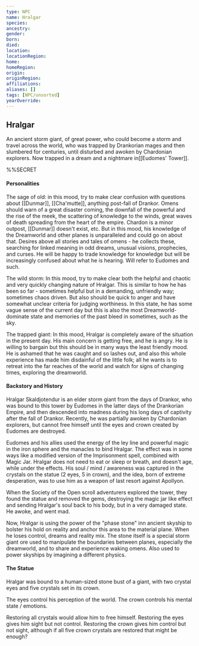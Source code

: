 ```yaml
---
type: NPC
name: Hralgar
species: 
ancestry: 
gender: 
born: 
died: 
location: 
locationRegion:
home: 
homeRegion:
origin:
originRegion:
affiliations: 
aliases: []
tags: [NPC/unsorted]
yearOverride: 
---
```

## Hralgar

An ancient storm giant, of great power, who could become a storm and travel across the world, who was trapped by Drankorian mages and then slumbered for centuries, until disturbed and awoken by Chardonian explorers. Now trapped in a dream and a nightmare in[[Eudomes' Tower]].

%%SECRET
#### Personalities

The sage of old: in this mood, try to make clear confusion with questions about [[Dunmar]], [[Cha'mutte]], anything post-fall of Drankor. Omens should warn of a great disaster coming, the downfall of the powerful and the rise of the meek, the scattering of knowledge to the winds, great waves of death spreading from the heart of the empire. Chardon is a minor outpost, [[Dunmar]] doesn't exist, etc. But in this mood, his knowledge of the Dreamworld and other planes is unparalleled and could go on about that. Desires above all stories and tales of omens - he collects these, searching for linked meaning in odd dreams, unusual visions, prophecies, and curses. He will be happy to trade knowledge for knowledge but will be increasingly confused about what he is hearing. Will refer to Eudomes and such.

The wild storm: In this mood, try to make clear both the helpful and chaotic and very quickly changing nature of Hralgar. This is similar to how he has been so far - sometimes helpful but in a demanding, unfriendly way; sometimes chaos driven. But also should be quick to anger and have somewhat unclear criteria for judging worthiness. In this state, he has some vague sense of the current day but this is also the most Dreamworld-dominate state and memories of the past bleed in sometimes, such as the sky.

The trapped giant: In this mood, Hralgar is completely aware of the situation in the present day. His main concern is getting free, and he is angry. He is willing to bargain but this should be in many ways the least friendly mood. He is ashamed that he was caught and so lashes out, and also this whole experience has made him disdainful of the little folk; all he wants is to retreat into the far reaches of the world and watch for signs of changing times, exploring the dreamworld.

#### Backstory and History

Hralgar Skaldjotendur is an elder storm giant from the days of Drankor, who was bound to this tower by Eudomes in the latter days of the Drankorian Empire, and then descended into madness during his long days of captivity after the fall of Drankor. Recently, he was partially awoken by Chardonian explorers, but cannot free himself until the eyes and crown created by Eudomes are destroyed.

Eudomes and his allies used the energy of the ley line and powerful magic in the iron sphere and the manacles to bind Hralgar. The effect was in some ways like a modified version of the Imprisonment spell, combined with Magic Jar. Hralgar does not need to eat or sleep or breath, and doesn't age, while under the effects. His soul / mind / awareness was captured in the crystals on the statue (2 eyes, 5 in crown), and the idea, born of extreme desperation, was to use him as a weapon of last resort against Apollyon.

When the Society of the Open scroll adventurers explored the tower, they found the statue and removed the gems, destroying the magic jar like effect and sending Hralgar's soul back to his body, but in a very damaged state. He awoke, and went mad.

Now, Hralgar is using the power of the "phase stone" inn ancient skyship to bolster his hold on reality and anchor this area to the material plane. When he loses control, dreams and reality mix. The stone itself is a special storm giant ore used to manipulate the boundaries between planes, especially the dreamworld, and to share and experience waking omens. Also used to power skyships by imagining a different physics.

#### The Statue

Hralgar was bound to a human-sized stone bust of a giant, with two crystal eyes and five crystals set in its crown.

The eyes control his perception of the world. The crown controls his mental state / emotions.

Restoring all crystals would allow him to free himself. Restoring the eyes gives him sight but not control. Restoring the crown gives him control but not sight, although if all five crown crystals are restored that might be enough?